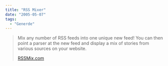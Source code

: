 ```yaml
---
title: "RSS Mixer"
date: "2005-05-07"
tags:
  - "Generde"
---
```


> Mix any number of RSS feeds into one unique new feed! You can then point a parser at the new feed and display a mix of stories from various sources on your website.
>
> [RSSMix.com](http://rssmix.com/)
